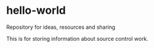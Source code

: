 # hello-world
Repository for ideas, resources and sharing

This is for storing information about source control work.
